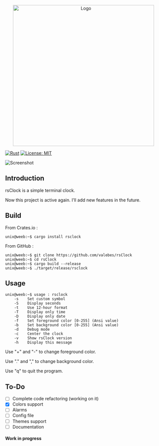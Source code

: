 <p align="center">
  <img alt="Logo" width="454" src="https://i.imgur.com/1TF28pq.png">
</p>

[![Rust](https://github.com/valebes/rsClock/actions/workflows/rust.yml/badge.svg?branch=master)](https://github.com/valebes/rsClock/actions/workflows/rust.yml)
[![License: MIT](https://img.shields.io/badge/License-MIT-yellow.svg)](https://opensource.org/licenses/MIT)

![Screenshot](https://i.imgur.com/CuirrjG.png)

## Introduction
rsClock is a simple terminal clock.

Now this project is active again.
I'll add new features in the future.

## Build
From Crates.io :

```console
unix@weeb:~$ cargo install rsclock
```

From GitHub :
```console
unix@weeb:~$ git clone https://github.com/valebes/rsClock
unix@weeb:~$ cd rsClock
unix@weeb:~$ cargo build --release
unix@weeb:~$ ./target/release/rsclock
```
## Usage
```console
unix@weeb:~$ usage : rsclock
    -s    Set custom symbol
    -S    Display seconds
    -t    Use 12-hour format
    -T    Display only time
    -D    Display only date
    -f    Set foreground color [0-255] (Ansi value)
    -b    Set background color [0-255] (Ansi value)
    -d    Debug mode
    -c    Center the clock
    -v    Show rsClock version
    -h    Display this message
```
Use "+" and "-" to change foreground color.

Use "." and "," to change background color.

Use "q" to quit the program.

## To-Do
* [ ] Complete code refactoring (working on it)
* [x] Colors support 
* [ ] Alarms
* [ ] Config file
* [ ] Themes support
* [ ] Documentation
#### Work in progress

